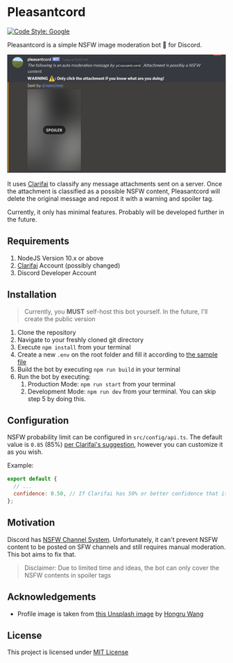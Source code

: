 # Pleasantcord

[![Code Style: Google](https://img.shields.io/badge/code%20style-google-blueviolet.svg)](https://github.com/google/gts)

Pleasantcord is a simple NSFW image moderation bot 🤖 for Discord.

![Pleasantcord Demo](docs/demo-pleasantcord.png)

It uses [Clarifai](https://www.clarifai.com/) to classify any message attachments sent on a server. Once the attachment is classified as a possible NSFW content, Pleasantcord will delete the original message and repost it with a warning and spoiler tag.

Currently, it only has minimal features. Probably will be developed further in the future.

## Requirements

1. NodeJS Version 10.x or above
2. [Clarifai](https://www.clarifai.com/) Account (possibly changed)
3. Discord Developer Account

## Installation

> Currently, you **MUST** self-host this bot yourself. In the future, I'll create the public version

1. Clone the repository
2. Navigate to your freshly cloned git directory
3. Execute `npm install` from your terminal
4. Create a new `.env` on the root folder and fill it according to [the sample file](.env.sample)
5. Build the bot by executing `npm run build` in your terminal
6. Run the bot by executing:
    1. Production Mode: `npm run start` from your terminal
    2. Development Mode: `npm run dev` from your terminal. You can skip step 5 by doing this.

## Configuration

NSFW probability limit can be configured in `src/config/api.ts`. The default value is `0.85` (85%) [per Clarifai's suggestion](https://www.clarifai.com/models/nsfw-image-recognition-model-e9576d86d2004ed1a38ba0cf39ecb4b1), however you can customize it as you wish.

Example:

```js
export default {
  // ...
  confidence: 0.50, // If Clarifai has 50% or better confidence that it's a NSFW image, it will be moderated
};
```

## Motivation

Discord has [NSFW Channel System](https://support.discord.com/hc/en-us/articles/115000084051-NSFW-Channels-and-Content). Unfortunately, it can't prevent NSFW content to be posted
on SFW channels and still requires manual moderation. This bot aims to fix that.

> Disclaimer: Due to limited time and ideas, the bot can only cover the NSFW contents in spoiler tags

## Acknowledgements

- Profile image is taken from [this Unsplash image](https://unsplash.com/photos/6F2k0tqNuG4) by [Hongru Wang](https://unsplash.com/@hongru_wang)

## License

This project is licensed under [MIT License](LICENSE)
